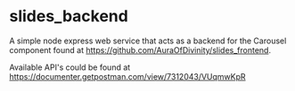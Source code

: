 # slides_backend

A simple node express web service that acts as a backend for the Carousel component found at https://github.com/AuraOfDivinity/slides_frontend. 

Available API's could be found at https://documenter.getpostman.com/view/7312043/VUqmwKpR
